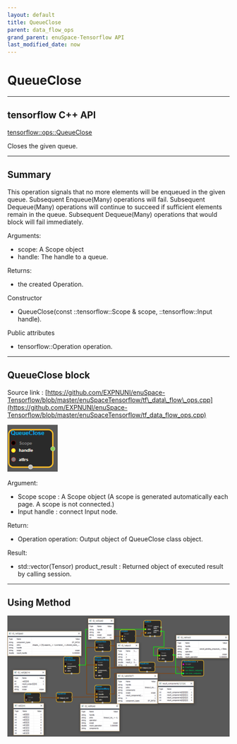 ```yaml
--- 
layout: default 
title: QueueClose 
parent: data_flow_ops 
grand_parent: enuSpace-Tensorflow API 
last_modified_date: now 
--- 
```


# QueueClose

---

## tensorflow C++ API

[tensorflow::ops::QueueClose](https://www.tensorflow.org/api_docs/cc/class/tensorflow/ops/queue-close)

Closes the given queue.

---

## Summary

This operation signals that no more elements will be enqueued in the given queue. Subsequent Enqueue\(Many\) operations will fail. Subsequent Dequeue\(Many\) operations will continue to succeed if sufficient elements remain in the queue. Subsequent Dequeue\(Many\) operations that would block will fail immediately.

Arguments:

* scope: A Scope object
* handle: The handle to a queue.

Returns:

* the created Operation.

Constructor

* QueueClose\(const ::tensorflow::Scope & scope, ::tensorflow::Input handle\).

Public attributes

* tensorflow::Operation operation.

---

## QueueClose block

Source link : [https://github.com/EXPNUNI/enuSpace-Tensorflow/blob/master/enuSpaceTensorflow/tf\_data\_flow\_ops.cpp](https://github.com/EXPNUNI/enuSpace-Tensorflow/blob/master/enuSpaceTensorflow/tf_data_flow_ops.cpp)

![](../assets/dataflow_QueueClose_Symbol.png)

Argument:

* Scope scope : A Scope object \(A scope is generated automatically each page. A scope is not connected.\)
* Input handle : connect Input node.

Return:

* Operation operation: Output object of QueueClose  class object.

Result:

* std::vector\(Tensor\) product\_result : Returned object of executed result by calling session.

---

## Using Method

![](../assets/dataflow_QueueClose_Method.png)

